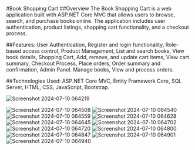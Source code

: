 #Book Shopping Cart
##Overview
The Book Shopping Cart is a web application built with ASP.NET Core MVC that allows users to browse, search, and purchase books online.
The application includes user authentication, product listings, shopping cart functionality, and a checkout process.

##Features:
User Authentication,
Register and login functionality,
Role-based access control,
Product Management,
List and search books,
View book details,
Shopping Cart,
Add, remove, and update cart items,
View cart summary,
Checkout Process,
Place orders,
Order summary and confirmation,
Admin Panel.
Manage books,
View and process orders.

##Technologies Used:
ASP.NET Core MVC,
Entity Framework Core,
SQL Server,
HTML, CSS, JavaScript,
Bootstrap.




![Screenshot 2024-07-10 064219](https://github.com/Anuradhara/onlinebook/assets/175148397/73354d49-4e4f-4a40-a7fc-ceee862d3426)


![Screenshot 2024-07-10 064508](https://github.com/Anuradhara/onlinebook/assets/175148397/9b2c6e52-2832-4505-9a15-766555fc17ea)
![Screenshot 2024-07-10 064540](https://github.com/Anuradhara/onlinebook/assets/175148397/ddd560c9-bc05-4e4f-b8a1-c68ef4c0d295)
![Screenshot 2024-07-10 064559](https://github.com/Anuradhara/onlinebook/assets/175148397/5e997bc6-dc6d-4cce-9913-1a91524bae7c)
![Screenshot 2024-07-10 064628](https://github.com/Anuradhara/onlinebook/assets/175148397/674f02b9-23b6-488c-8af2-20c0ecc632cf)
![Screenshot 2024-07-10 064645](https://github.com/Anuradhara/onlinebook/assets/175148397/58d49301-9d56-4df9-9f1d-c51d85175c19)
![Screenshot 2024-07-10 064702](https://github.com/Anuradhara/onlinebook/assets/175148397/9d4db65e-28c0-46f0-8861-f22d763810fe)
![Screenshot 2024-07-10 064720](https://github.com/Anuradhara/onlinebook/assets/175148397/b03a1cd5-a935-4fdb-9874-c7125d4c4dd4)
![Screenshot 2024-07-10 064800](https://github.com/Anuradhara/onlinebook/assets/175148397/201472d9-33e1-49ba-a6c6-1e14ff38af49)
![Screenshot 2024-07-10 064847](https://github.com/Anuradhara/onlinebook/assets/175148397/12a34049-b43f-460d-a5bd-91bd56d79b23)
![Screenshot 2024-07-10 064901](https://github.com/Anuradhara/onlinebook/assets/175148397/72cebe68-e4b0-4b04-9660-0043af492eff)
![Screenshot 2024-07-10 064940](https://github.com/Anuradhara/onlinebook/assets/175148397/c4864fd1-dfec-4085-8171-f7513e0f7701)
